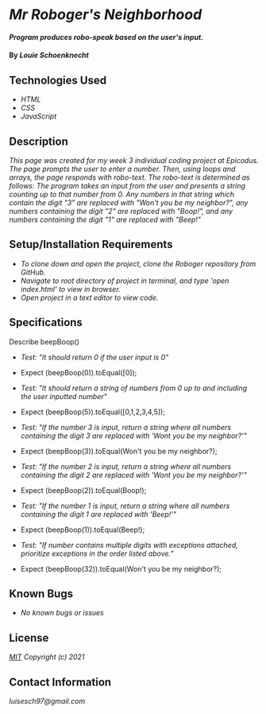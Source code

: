 # _Mr Roboger's Neighborhood_

#### _Program produces robo-speak based on the user's input._

#### By _**Louie Schoenknecht**_

## Technologies Used

* _HTML_
* _CSS_
* _JavaScript_

## Description

_This page was created for my week 3 individual coding project at Epicodus. The page prompts the user to enter a number. Then, using loops and arrays, the page responds with robo-text. The robo-text is determined as follows: The program takes an input from the user and presents a string counting up to that number from 0. Any numbers in that string which contain the digit "3" are replaced with "Won't you be my neighbor?", any numbers containing the digit "2" are replaced with "Boop!", and any numbers containing the digit "1" are replaced with "Beep!"_

## Setup/Installation Requirements

* _To clone down and open the project, clone the Roboger repository from GitHub._
* _Navigate to root directory of project in terminal, and type 'open index.html' to view in browser._
* _Open project in a text editor to view code._

## Specifications

Describe beepBoop()

* _Test: "It should return 0 if the user input is 0"_
* Expect (beepBoop(0)).toEqual([0]);

* _Test: "It should return a string of numbers from 0 up to and including the user inputted number"_
* Expect (beepBoop(5)).toEqual([0,1,2,3,4,5]);

* _Test: "If the number 3 is input, return a string where all numbers containing the digit 3 are replaced with 'Wont you be my neighbor?'"_
* Expect (beepBoop(3)).toEqual(Won't you be my neighbor?);

* _Test: "If the number 2 is input, return a string where all numbers containing the digit 2 are replaced with 'Wont you be my neighbor?'"_
* Expect (beepBoop(2)).toEqual(Boop!);

* _Test: "If the number 1 is input, return a string where all numbers containing the digit 1 are replaced with 'Beep!'"_
* Expect (beepBoop(1)).toEqual(Beep!);

* _Test: "If number contains multiple digits with exceptions attached, prioritize exceptions in the order listed above."_
* Expect (beepBoop(32)).toEqual(Won't you be my neighbor?);


## Known Bugs

* _No known bugs or issues_

## License

_[MIT](https://choosealicense.com/licenses/mit/)_
_Copyright (c) 2021_

## Contact Information

_luisesch97@gmail.com_